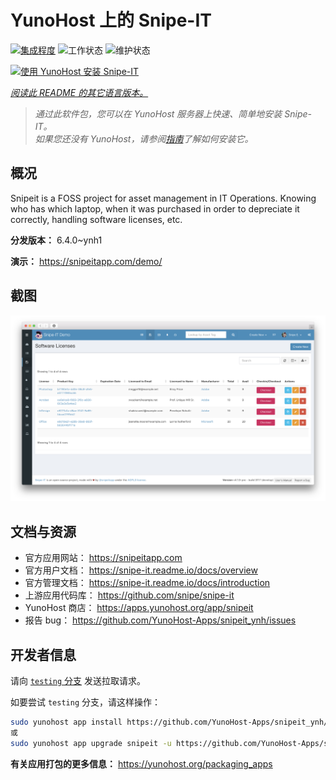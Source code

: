 <!--
注意：此 README 由 <https://github.com/YunoHost/apps/tree/master/tools/readme_generator> 自动生成
请勿手动编辑。
-->

# YunoHost 上的 Snipe-IT

[![集成程度](https://dash.yunohost.org/integration/snipeit.svg)](https://dash.yunohost.org/appci/app/snipeit) ![工作状态](https://ci-apps.yunohost.org/ci/badges/snipeit.status.svg) ![维护状态](https://ci-apps.yunohost.org/ci/badges/snipeit.maintain.svg)

[![使用 YunoHost 安装 Snipe-IT](https://install-app.yunohost.org/install-with-yunohost.svg)](https://install-app.yunohost.org/?app=snipeit)

*[阅读此 README 的其它语言版本。](./ALL_README.md)*

> *通过此软件包，您可以在 YunoHost 服务器上快速、简单地安装 Snipe-IT。*  
> *如果您还没有 YunoHost，请参阅[指南](https://yunohost.org/install)了解如何安装它。*

## 概况

Snipeit is a FOSS project for asset management in IT Operations. Knowing who has which laptop, when it was purchased in order to depreciate it correctly, handling software licenses, etc.

**分发版本：** 6.4.0~ynh1

**演示：** <https://snipeitapp.com/demo/>

## 截图

![Snipe-IT 的截图](./doc/screenshots/screenshot.png)

## 文档与资源

- 官方应用网站： <https://snipeitapp.com>
- 官方用户文档： <https://snipe-it.readme.io/docs/overview>
- 官方管理文档： <https://snipe-it.readme.io/docs/introduction>
- 上游应用代码库： <https://github.com/snipe/snipe-it>
- YunoHost 商店： <https://apps.yunohost.org/app/snipeit>
- 报告 bug： <https://github.com/YunoHost-Apps/snipeit_ynh/issues>

## 开发者信息

请向 [`testing` 分支](https://github.com/YunoHost-Apps/snipeit_ynh/tree/testing) 发送拉取请求。

如要尝试 `testing` 分支，请这样操作：

```bash
sudo yunohost app install https://github.com/YunoHost-Apps/snipeit_ynh/tree/testing --debug
或
sudo yunohost app upgrade snipeit -u https://github.com/YunoHost-Apps/snipeit_ynh/tree/testing --debug
```

**有关应用打包的更多信息：** <https://yunohost.org/packaging_apps>
